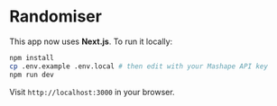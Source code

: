 # Randomiser

This app now uses **Next.js**. To run it locally:

```bash
npm install
cp .env.example .env.local # then edit with your Mashape API key
npm run dev
```

Visit `http://localhost:3000` in your browser.
